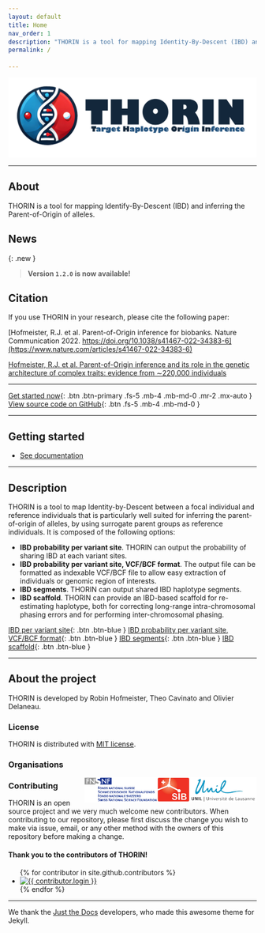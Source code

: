 ```yaml
---
layout: default
title: Home
nav_order: 1
description: "THORIN is a tool for mapping Identity-By-Descent (IBD) and inferring the Parent-of-Origin of alleles."
permalink: /

---
```


![](assets/images/logo_name.png?raw=true)

<!---
# THORIN
{: .fs-9 .fw-500 }
-->

<!---
**T**arget **H**aplotype **OR**igin **IN**ference version **1.2**
{: .fs-5 }
-->

---

## About

THORIN is a tool for mapping Identify-By-Descent (IBD) and inferring the Parent-of-Origin of alleles.

## News

{: .new }
> **Version `1.2.0` is now available!**
<!--- > See [the CHANGELOG](https://github.com/odelaneau/shapeit5/blob/main/docs/CHANGELOG.md) for details.
-->

## Citation

If you use THORIN in your research, please cite the following paper:

[Hofmeister, R.J. et al. Parent-of-Origin inference for biobanks. Nature Communication 2022. https://doi.org/10.1038/s41467-022-34383-6](https://www.nature.com/articles/s41467-022-34383-6)

[Hofmeister, R.J. et al. Parent-of-Origin inference and its role in the genetic architecture of complex traits: evidence from ∼220,000 individuals](https://www.medrxiv.org/content/10.1101/2024.12.03.24318392v1)

---

[Get started now](#getting-started){: .btn .btn-primary .fs-5 .mb-4 .mb-md-0 .mr-2 .mx-auto }
[View source code on GitHub](https://github.com/rjhfmstr/thorin){: .btn .fs-5 .mb-4 .mb-md-0 }



---

## Getting started

- [See documentation](https://rjhfmstr.github.io/THORIN/docs/documentation)

---

## Description

THORIN is a tool to map Identity-by-Descent between a focal individual and reference individuals that is particularly well suited for inferring the parent-of-origin of alleles, by using surrogate parent groups as reference individuals. It is composed of the following options:

- **IBD probability per variant site**. THORIN can output the probability of sharing IBD at each variant sites.
- **IBD probability per variant site, VCF/BCF format**. The output file can be formatted as indexable VCF/BCF file to allow easy extraction of individuals or genomic region of interests.
- **IBD segments**. THORIN can output shared IBD haplotype segments.
- **IBD scaffold**. THORIN can provide an IBD-based scaffold for re-estimating haplotype, both for correcting long-range intra-chromosomal phasing errors and for performing inter-chromosomal phasing.


[IBD per variant site](https://rjhfmstr.github.io/THORIN/docs/documentation/inputs_and_outputs.html#1-ibd-per-variant-site){: .btn .btn-blue }
[IBD probability per variant site, VCF/BCF format](https://rjhfmstr.github.io/THORIN/docs/documentation/inputs_and_outputs.html#2-ibd-per-variant-site-variant-call-format){: .btn .btn-blue }
[IBD segments](https://rjhfmstr.github.io/THORIN/docs/documentation/inputs_and_outputs.html#3-ibd-segments){: .btn .btn-blue }
[IBD scaffold](https://rjhfmstr.github.io/THORIN/docs/documentation/inputs_and_outputs.html#4-ibd-scaffold){: .btn .btn-blue }

---

## About the project

THORIN is developed by Robin Hofmeister, Theo Cavinato and Olivier Delaneau.

### License

THORIN is distributed with [MIT license](https://github.com/RJHFMSTR/THORIN/blob/main/LICENSE).

### Organisations

<div class="d-flex justify-content-around">
  <div class="p-5"><a href="https://www.unil.ch/index.html"><img src="assets/images/lausanne_logo.jpg" align="right" alt="unil" style="height:50px"></a></div>
  <div class="p-5"><a href="https://www.sib.swiss/"><img src="assets/images/sib_logo.jpg" align="right" alt="sib" style="height:50px"></a></div>
  <div class="p-5"><a href="https://www.snf.ch/en/Pages/default.aspx"><img src="assets/images/snf.gif" align="right" alt="snf" style="height:50px"></a></div>
</div>

### Contributing

THORIN is an open source project and we very much welcome new contributors. When contributing to our repository, please first discuss the change you wish to make via issue,
email, or any other method with the owners of this repository before making a change.
#### Thank you to the contributors of THORIN!

<ul class="list-style-none">
{% for contributor in site.github.contributors %}
  <li class="d-inline-block mr-1">
     <a href="{{ contributor.html_url }}"><img src="{{ contributor.avatar_url }}" width="32" height="32" alt="{{ contributor.login }}"/></a>
  </li>
{% endfor %}
</ul>


---

We thank the [Just the Docs](https://github.com/just-the-docs/just-the-docs) developers, who made this awesome theme for Jekyll.



